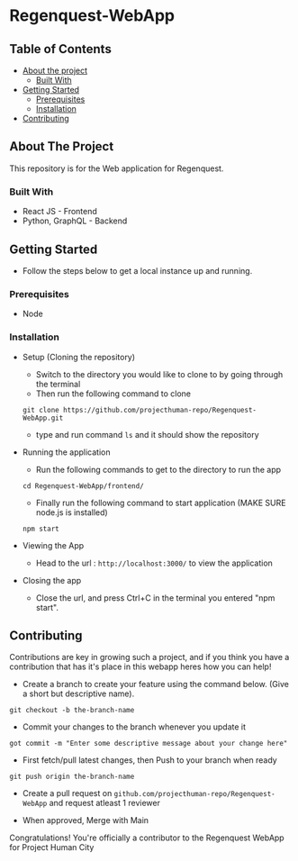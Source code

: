 # Regenquest-WebApp

## Table of Contents

- [About the project](#about)
  - [Built With](#builtwith)
- [Getting Started](#gettingstarted)
  - [Prerequisites](#prereq)
  - [Installation](#installation)
- [Contributing](#contributing)

## About The Project <a name="about"></a>

This repository is for the Web application for Regenquest.

### Built With <a name="builtwith"></a>

- React JS - Frontend
- Python, GraphQL - Backend

## Getting Started <a name="gettingstarted"></a>

- Follow the steps below to get a local instance up and running.

### Prerequisites <a name="prereq"></a>

- Node

### Installation <a name="installation"></a>

- Setup (Cloning the repository)

  - Switch to the directory you would like to clone to by going through the terminal
  - Then run the following command to clone

  ```
  git clone https://github.com/projecthuman-repo/Regenquest-WebApp.git
  ```

  - type and run command `ls` and it should show the repository

- Running the application

  - Run the following commands to get to the directory to run the app

  ```
  cd Regenquest-WebApp/frontend/
  ```

  - Finally run the following command to start application (MAKE SURE node.js is installed)

  ```
  npm start
  ```

- Viewing the App
  - Head to the url : `http://localhost:3000/` to view the application
- Closing the app
  - Close the url, and press Ctrl+C in the terminal you entered "npm start".

## Contributing <a name="contributing"></a>

Contributions are key in growing such a project, and if you think you have a contribution that has it's place in this webapp heres how you can help!

- Create a branch to create your feature using the command below. (Give a short but descriptive name).

```
git checkout -b the-branch-name
```

- Commit your changes to the branch whenever you update it

```
got commit -m "Enter some descriptive message about your change here"
```

- First fetch/pull latest changes, then Push to your branch when ready

```
git push origin the-branch-name
```

- Create a pull request on `github.com/projecthuman-repo/Regenquest-WebApp` and request atleast 1 reviewer

- When approved, Merge with Main

Congratulations! You're officially a contributor to the Regenquest WebApp for Project Human City
